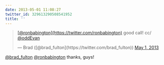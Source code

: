 ```yaml
---
date: 2013-05-01 11:08:27
twitter_id: 329613290508541952
title: ''
---
```


<blockquote class="twitter-tweet"><p lang="en" dir="ltr"><a href="https://twitter.com/ronbabington?ref_src=twsrc%5Etfw">[@ronbabington](https://twitter.com/ronbabington)</a> good call! cc/ <a href="https://twitter.com/oddEvan?ref_src=twsrc%5Etfw">@oddEvan</a></p>&mdash; Brad ([@brad_fulton](https://twitter.com/brad_fulton)) <a href="https://twitter.com/brad_fulton/status/329611101249622016?ref_src=twsrc%5Etfw">May 1, 2013</a></blockquote>
<script async src="https://platform.twitter.com/widgets.js" charset="utf-8"></script>

[@brad_fulton](https://twitter.com/brad_fulton) [@ronbabington](https://twitter.com/ronbabington) thanks, guys!

